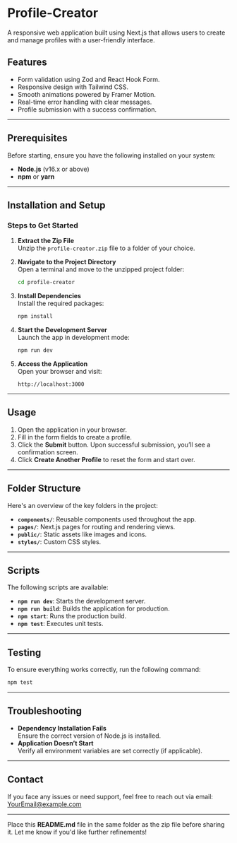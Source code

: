 
# Profile-Creator

A responsive web application built using Next.js that allows users to create and manage profiles with a user-friendly interface.

## Features

- Form validation using Zod and React Hook Form.
- Responsive design with Tailwind CSS.
- Smooth animations powered by Framer Motion.
- Real-time error handling with clear messages.
- Profile submission with a success confirmation.

---

## Prerequisites

Before starting, ensure you have the following installed on your system:

- **Node.js** (v16.x or above)
- **npm** or **yarn**

---

## Installation and Setup

### Steps to Get Started

1. **Extract the Zip File**  
   Unzip the `profile-creator.zip` file to a folder of your choice.

2. **Navigate to the Project Directory**  
   Open a terminal and move to the unzipped project folder:
   ```bash
   cd profile-creator
   ```

3. **Install Dependencies**  
   Install the required packages:
   ```bash
   npm install
   ```

4. **Start the Development Server**  
   Launch the app in development mode:
   ```bash
   npm run dev
   ```

5. **Access the Application**  
   Open your browser and visit:
   ```
   http://localhost:3000
   ```

---

## Usage

1. Open the application in your browser.
2. Fill in the form fields to create a profile.
3. Click the **Submit** button. Upon successful submission, you’ll see a confirmation screen.
4. Click **Create Another Profile** to reset the form and start over.

---

## Folder Structure

Here's an overview of the key folders in the project:

- **`components/`**: Reusable components used throughout the app.
- **`pages/`**: Next.js pages for routing and rendering views.
- **`public/`**: Static assets like images and icons.
- **`styles/`**: Custom CSS styles.

---

## Scripts

The following scripts are available:

- **`npm run dev`**: Starts the development server.
- **`npm run build`**: Builds the application for production.
- **`npm start`**: Runs the production build.
- **`npm test`**: Executes unit tests.

---

## Testing

To ensure everything works correctly, run the following command:
```bash
npm test
```

---

## Troubleshooting

- **Dependency Installation Fails**  
   Ensure the correct version of Node.js is installed.
- **Application Doesn’t Start**  
   Verify all environment variables are set correctly (if applicable).

---

## Contact

If you face any issues or need support, feel free to reach out via email:  
[YourEmail@example.com](mailto:YourEmail@example.com)

---

Place this **README.md** file in the same folder as the zip file before sharing it. Let me know if you'd like further refinements!